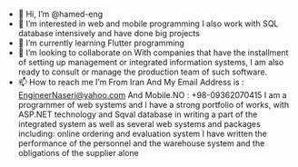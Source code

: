 - 👋 Hi, I’m @hamed-eng
- 👀 I’m interested in web and mobile programming
I also work with SQL database intensively and have done big projects
- 🌱 I’m currently learning Flutter programming
- 💞️ I’m looking to collaborate on With companies that have the installment of setting up management or integrated information systems, I am also ready to consult or manage the production team of such software.
- 📫 How to reach me I’m From Iran And My Email Address is : EngineerNaseri@yahoo.com And Mobile.NO : +98-09362070415
I am a programmer of web systems and I have a strong portfolio of works, with ASP.NET technology and Sqval database in writing a part of the integrated system as well as several web systems and packages including: online ordering and evaluation system I have written the performance of the personnel and the warehouse system and the obligations of the supplier alone
<!---
hamed-eng/hamed-eng is a ✨ special ✨ repository because its `README.md` (this file) appears on your GitHub profile.
You can click the Preview link to take a look at your changes.
--->
